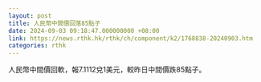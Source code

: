 ```yaml
---
layout: post
title: 人民幣中間價回落85點子
date: 2024-09-03 09:18:47.000000000 +08:00
link: https://news.rthk.hk/rthk/ch/component/k2/1768838-20240903.htm
categories: rthk
---
```


人民幣中間價回軟，報7.1112兌1美元，較昨日中間價跌85點子。
